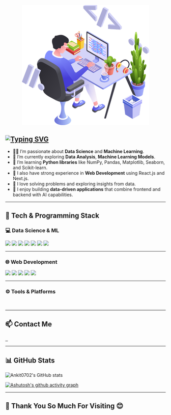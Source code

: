 <p align="center"><img src="/githubpic.png" width="400"  /> </p>
 
## [![Typing SVG](https://readme-typing-svg.herokuapp.com?font=Fira+Code&pause=1000&color=F0F6F7&width=435&lines=Hi+there+%F0%9F%91%8B%2C+Myself+Ankit+Singh)](https://git.io/typing-svg)

- 👨‍💻 I’m passionate about **Data Science** and **Machine Learning**.  
- 🔭 I’m currently exploring **Data Analysis**, **Machine Learning Models**.  
- 🌱 I’m learning **Python libraries** like NumPy, Pandas, Matplotlib, Seaborn, and Scikit-learn.  
- 🧠 I also have strong experience in **Web Development** using React.js and Next.js.  
- 💬 I love solving problems and exploring insights from data.  
- 🚀 I enjoy building **data-driven applications** that combine frontend and backend with AI capabilities.  

---

## 🧩 Tech & Programming Stack

### 💻 Data Science & ML
<a href="https://www.python.org/"><img src="https://img.shields.io/badge/Python-3776AB?style=for-the-badge&logo=python&logoColor=white"></a>
<a href="https://numpy.org/"><img src="https://img.shields.io/badge/Numpy-013243?style=for-the-badge&logo=numpy&logoColor=white"></a>
<a href="https://pandas.pydata.org/"><img src="https://img.shields.io/badge/Pandas-150458?style=for-the-badge&logo=pandas&logoColor=white"></a>
<a href="https://matplotlib.org/"><img src="https://img.shields.io/badge/Matplotlib-005C84?style=for-the-badge&logo=plotly&logoColor=white"></a>
<a href="https://seaborn.pydata.org/"><img src="https://img.shields.io/badge/Seaborn-9B59B6?style=for-the-badge&logo=seaborn&logoColor=white"></a>
<a href="https://scikit-learn.org/"><img src="https://img.shields.io/badge/Scikit--Learn-F7931E?style=for-the-badge&logo=scikitlearn&logoColor=white"></a>
<a href="https://jupyter.org/"><img src="https://img.shields.io/badge/Jupyter-F37626?style=for-the-badge&logo=jupyter&logoColor=white"></a>


---

### 🌐 Web Development
<a href="https://nextjs.org/"><img src="https://img.shields.io/badge/Next.js-000000?style=for-the-badge&logo=nextdotjs&logoColor=white"></a>
<a href="https://reactjs.org/"><img src="https://img.shields.io/badge/React-20232A?style=for-the-badge&logo=react&logoColor=61DAFB"></a>
<a href="https://tailwindcss.com/"><img src="https://img.shields.io/badge/Tailwind_CSS-38B2AC?style=for-the-badge&logo=tailwind-css&logoColor=white"></a>
<a href="https://www.typescriptlang.org/"><img src="https://img.shields.io/badge/TypeScript-007ACC?style=for-the-badge&logo=typescript&logoColor=white"></a>
<a href="https://www.javascript.com/"><img src="https://img.shields.io/badge/JavaScript-F7DF1E?style=for-the-badge&logo=javascript&logoColor=black"></a>

---

### ⚙️ Tools & Platforms
<a><img height="35px" alt="" src="https://img.shields.io/badge/Jupyter_Notebook-F37626?style=for-the-badge&logo=jupyter&logoColor=white"></a>
<a><img height="35px" alt="" src="https://img.shields.io/badge/Google_Colab-F9AB00?style=for-the-badge&logo=googlecolab&logoColor=white"></a>
<a><img height="35px" alt="" src="https://img.shields.io/badge/Visual_Studio_Code-0078D4?style=for-the-badge&logo=visual%20studio%20code&logoColor=white"></a>
<a><img height="35px" alt="" src="https://img.shields.io/badge/GitHub-100000?style=for-the-badge&logo=github&logoColor=white"></a>
<a><img height="35px" alt="" src="https://img.shields.io/badge/Google_chrome-4285F4?style=for-the-badge&logo=Google-chrome&logoColor=white"></a>
<a><img height="35px" alt="" src="https://img.shields.io/badge/Windows-0078D6?style=for-the-badge&logo=windows&logoColor=white"></a>

---

## 📫 Contact Me

<a href="https://www.linkedin.com/in/ankit-singh-6a1428201/">
  <img alt="" height="35px" src="https://img.shields.io/badge/LinkedIn-0077B5?style=for-the-badge&logo=linkedin&logoColor=white">
</a>
<a href="https://www.instagram.com/ankitsingh0702/">
  <img alt="" height="35px" src="https://img.shields.io/badge/Instagram-E4405F?style=for-the-badge&logo=instagram&logoColor=white">
</a>
<a href="mailto:as.ankitsingh0702@gmail.com">
  <img alt="" height="35px" src="https://img.shields.io/badge/Gmail-D14836?style=for-the-badge&logo=gmail&logoColor=white">
</a>

---

## 📊 GitHub Stats

![Ankit0702's GitHub stats](https://github-readme-stats.vercel.app/api?username=AnkitSingh0702)

[![Ashutosh's github activity graph](https://github-readme-activity-graph.vercel.app/graph?username=Ankitsingh0702&bg_color=293036&color=ffffff&line=9ecbff&point=f97583&area=true&hide_border=true)](https://github.com/ashutosh00710/github-readme-activity-graph)

---

## 🙏 Thank You So Much For Visiting 😊
